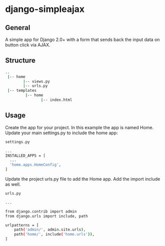 # django-simpleajax

## General
A simple app for Django 2.0+ with a form that sends back the input data on button click via AJAX.

## Structure

```sh
..
 |-- home
        |-- views.py
        |-- urls.py
 |-- templates
         |-- home
                |-- index.html
```

## Usage

Create the app for your project. In this example the app is named Home. Update your main settings.py to include the home app:

```sh
settings.py

...
INSTALLED_APPS = [
  ...
  'home.apps.HomeConfig',
]
```

Update the project urls.py file to add the Home app. Add the import include as well.

```sh
urls.py

...

from django.contrib import admin
from django.urls import include, path

urlpatterns = [
    path('admin/', admin.site.urls),
    path('home/', include('home.urls')),
]
```

